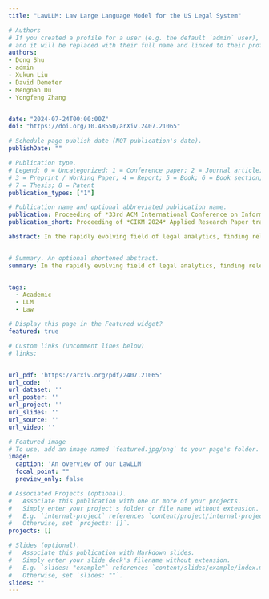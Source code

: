 ```yaml
---
title: "LawLLM: Law Large Language Model for the US Legal System"

# Authors
# If you created a profile for a user (e.g. the default `admin` user), write the username (folder name) here 
# and it will be replaced with their full name and linked to their profile.
authors:
- Dong Shu
- admin
- Xukun Liu
- David Demeter
- Mengnan Du
- Yongfeng Zhang


date: "2024-07-24T00:00:00Z"
doi: "https://doi.org/10.48550/arXiv.2407.21065"

# Schedule page publish date (NOT publication's date).
publishDate: ""

# Publication type.
# Legend: 0 = Uncategorized; 1 = Conference paper; 2 = Journal article;
# 3 = Preprint / Working Paper; 4 = Report; 5 = Book; 6 = Book section;
# 7 = Thesis; 8 = Patent
publication_types: ["1"]

# Publication name and optional abbreviated publication name.
publication: Proceeding of *33rd ACM International Conference on Information and Knowledge Management* for the Applied Research Paper track
publication_short: Proceeding of *CIKM 2024* Applied Research Paper track

abstract: In the rapidly evolving field of legal analytics, finding relevant cases and accurately predicting judicial outcomes are challenging because of the complexity of legal language, which often includes specialized terminology, complex syntax, and historical context. Moreover, the subtle distinctions between similar and precedent cases require a deep understanding of legal knowledge. Researchers often conflate these concepts, making it difficult to develop specialized techniques to effectively address these nuanced tasks. In this paper, we introduce the Law Large Language Model (LawLLM), a multi-task model specifically designed for the US legal domain to address these challenges. LawLLM excels at Similar Case Retrieval (SCR), Precedent Case Recommendation (PCR), and Legal Judgment Prediction (LJP). By clearly distinguishing between precedent and similar cases, we provide essential clarity, guiding future research in developing specialized strategies for these tasks. We propose customized data preprocessing techniques for each task that transform raw legal data into a trainable format. Furthermore, we also use techniques such as in-context learning (ICL) and advanced information retrieval methods in LawLLM. The evaluation results demonstrate that LawLLM consistently outperforms existing baselines in both zero-shot and few-shot scenarios, offering unparalleled multi-task capabilities and filling critical gaps in the legal domain.


# Summary. An optional shortened abstract.
summary: In the rapidly evolving field of legal analytics, finding relevant cases and accurately predicting judicial outcomes are challenging because of the complexity of legal language, which often includes specialized terminology, complex syntax, and historical context. Moreover, the subtle distinctions between similar and precedent cases require a deep understanding of legal knowledge. Researchers often conflate these concepts, making it difficult to develop specialized techniques to effectively address these nuanced tasks. In this paper, we introduce the Law Large Language Model (LawLLM), a multi-task model specifically designed for the US legal domain to address these challenges. LawLLM excels at Similar Case Retrieval (SCR), Precedent Case Recommendation (PCR), and Legal Judgment Prediction (LJP). By clearly distinguishing between precedent and similar cases, we provide essential clarity, guiding future research in developing specialized strategies for these tasks. We propose customized data preprocessing techniques for each task that transform raw legal data into a trainable format. Furthermore, we also use techniques such as in-context learning (ICL) and advanced information retrieval methods in LawLLM. The evaluation results demonstrate that LawLLM consistently outperforms existing baselines in both zero-shot and few-shot scenarios, offering unparalleled multi-task capabilities and filling critical gaps in the legal domain.


tags: 
  - Academic
  - LLM
  - Law

# Display this page in the Featured widget?
featured: true

# Custom links (uncomment lines below)
# links:


url_pdf: 'https://arxiv.org/pdf/2407.21065'
url_code: ''
url_dataset: ''
url_poster: ''
url_project: ''
url_slides: ''
url_source: ''
url_video: ''

# Featured image
# To use, add an image named `featured.jpg/png` to your page's folder. 
image:
  caption: 'An overview of our LawLLM'
  focal_point: ""
  preview_only: false

# Associated Projects (optional).
#   Associate this publication with one or more of your projects.
#   Simply enter your project's folder or file name without extension.
#   E.g. `internal-project` references `content/project/internal-project/index.md`.
#   Otherwise, set `projects: []`.
projects: []

# Slides (optional).
#   Associate this publication with Markdown slides.
#   Simply enter your slide deck's filename without extension.
#   E.g. `slides: "example"` references `content/slides/example/index.md`.
#   Otherwise, set `slides: ""`.
slides: ""
---
```


#

